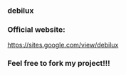 ### debilux

### Official website: 
https://sites.google.com/view/debilux

### Feel free to fork my project!!!
